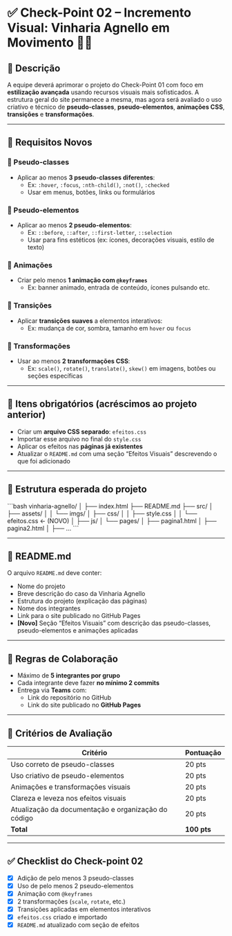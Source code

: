 # ✅ Check-Point 02 – Incremento Visual: Vinharia Agnello em Movimento 🍷✨

## 🧠 Descrição

A equipe deverá aprimorar o projeto do Check-Point 01 com foco em **estilização avançada** usando recursos visuais mais sofisticados. A estrutura geral do site permanece a mesma, mas agora será avaliado o uso criativo e técnico de **pseudo-classes**, **pseudo-elementos**, **animações CSS**, **transições** e **transformações**.

---

## 📌 Requisitos Novos

### 🎯 Pseudo-classes
- Aplicar ao menos **3 pseudo-classes diferentes**:
  - Ex: `:hover`, `:focus`, `:nth-child()`, `:not()`, `:checked`
  - Usar em menus, botões, links ou formulários

### 🎯 Pseudo-elementos
- Aplicar ao menos **2 pseudo-elementos**:
  - Ex: `::before`, `::after`, `::first-letter`, `::selection`
  - Usar para fins estéticos (ex: ícones, decorações visuais, estilo de texto)

### 💫 Animações
- Criar pelo menos **1 animação com `@keyframes`**
  - Ex: banner animado, entrada de conteúdo, ícones pulsando etc.

### 🔄 Transições
- Aplicar **transições suaves** a elementos interativos:
  - Ex: mudança de cor, sombra, tamanho em `hover` ou `focus`

### 🎢 Transformações
- Usar ao menos **2 transformações CSS**:
  - Ex: `scale()`, `rotate()`, `translate()`, `skew()` em imagens, botões ou seções específicas

---

## 🔧 Itens obrigatórios (acréscimos ao projeto anterior)

- Criar um **arquivo CSS separado**: `efeitos.css`
- Importar esse arquivo no final do `style.css`
- Aplicar os efeitos nas **páginas já existentes**
- Atualizar o `README.md` com uma seção “Efeitos Visuais” descrevendo o que foi adicionado

---

## 📁 Estrutura esperada do projeto

\`\`\`bash
vinharia-agnello/
│
├── index.html
├── README.md
├── src/
│   ├── assets/
│   │   └── imgs/
│   ├── css/
│   │   ├── style.css
│   │   └── efeitos.css  ← (NOVO)
│   ├── js/
│   └── pages/
│       ├── pagina1.html
│       ├── pagina2.html
│       ├── ...
\`\`\`

---

## 📄 README.md

O arquivo `README.md` deve conter:

- Nome do projeto
- Breve descrição do caso da Vinharia Agnello
- Estrutura do projeto (explicação das páginas)
- Nome dos integrantes
- Link para o site publicado no GitHub Pages
- **[Novo]** Seção “Efeitos Visuais” com descrição das pseudo-classes, pseudo-elementos e animações aplicadas

---

## 👥 Regras de Colaboração

- Máximo de **5 integrantes por grupo**
- Cada integrante deve fazer **no mínimo 2 commits**
- Entrega via **Teams** com:
  - Link do repositório no GitHub
  - Link do site publicado no **GitHub Pages**

---

## 🧪 Critérios de Avaliação

| Critério                              | Pontuação |
|---------------------------------------|-----------|
| Uso correto de pseudo-classes         | 20 pts    |
| Uso criativo de pseudo-elementos      | 20 pts    |
| Animações e transformações visuais    | 20 pts    |
| Clareza e leveza nos efeitos visuais  | 20 pts    |
| Atualização da documentação e organização do código | 20 pts |
| **Total**                             | **100 pts** |

---

## ✅ Checklist do Check-point 02

- [x] Adição de pelo menos 3 pseudo-classes
- [x] Uso de pelo menos 2 pseudo-elementos
- [x] Animação com `@keyframes`
- [x] 2 transformações (`scale`, `rotate`, etc.)
- [x] Transições aplicadas em elementos interativos
- [x] `efeitos.css` criado e importado
- [x] `README.md` atualizado com seção de efeitos